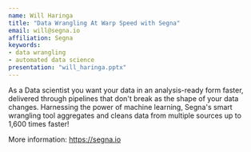 ```yaml
---
name: Will Haringa
title: "Data Wrangling At Warp Speed with Segna"
email: will@segna.io
affiliation: Segna
keywords:
- data wrangling
- automated data science
presentation: "will_haringa.pptx"
---
```


As a Data scientist you want your data in an analysis-ready form faster, delivered through pipelines that don't break as the shape of your data changes. Harnessing the power of machine learning, Segna's smart wrangling tool aggregates and cleans data from multiple sources up to 1,600 times faster!

More information: https://segna.io
